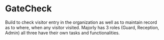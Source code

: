 # GateCheck
Build to check visitor entry in the organization as well as to maintain record as to where, when any visitor visited. Majorly has 3 roles (Guard, Reception, Admin) all three have their own tasks and functionalities.
